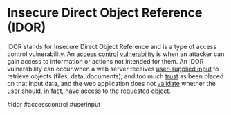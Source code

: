 # Insecure Direct Object Reference (IDOR)

IDOR stands for Insecure Direct Object Reference and is a type of access control vulnerability. An [access control](access%20control.md) [vulnerability](vulnerability.md) is when an attacker can gain access to information or actions not intended for them. An IDOR vulnerability can occur when a web server receives [user-supplied input](user-supplied%20input.md) to retrieve objects (files, data, documents), and too much [trust](trust.md) as been placed on that input data, and the web application does not [validate](validate.md) whether the user should, in fact, have access to the requested object.

#idor
#accesscontrol
#userinput